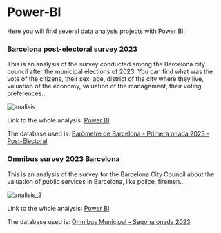 # Power-BI
Here you will find several data analysis projects with Power Bi. 

### Barcelona post-electoral survey 2023
This is an analysis of the survey conducted among the Barcelona city council after the municipal elections of 2023. You can find what was the vote of the citizens, their sex, age, district of the city where they live, valuation of the economy, valuation of the management, their voting preferences... 

![analisis](https://github.com/itsmariaaa/Power-BI/assets/165412651/7e8cd686-5a35-4355-8674-82a2fa781715)

Link to the whole analysis: [ Power BI](https://app.powerbi.com/view?r=eyJrIjoiNjM1OGI1YWEtMWFiMS00MmRiLTg4MzgtOTk3ZGEyYzg0MmIzIiwidCI6IjZiNTE0YzI5LTIzOTEtNDgzMS1iNzc0LTg0ZjM1YzQ1YmYwMSIsImMiOjh9)

The database used is: [ Baròmetre de Barcelona - Primera onada 2023 - Post-Electoral](https://w10.bcn.cat/APPS/riswestudis/editEstudi.do?reqCode=inspectById&estudiid=7360&set-locale=ca_ES)

### Omnibus survey 2023 Barcelona 
This is an analysis of the survey for the Barcelona City Council about the valuation of public services in Barcelona, like police, firemen...

![analisis_2](https://github.com/itsmariaaa/Power-BI/assets/165412651/fe2ca5ae-eafb-4876-ae46-d10023d33bb2)

Link to the whole analysis: [ Power BI](https://app.powerbi.com/view?r=eyJrIjoiN2MyYWU5NDgtMjQyMi00MWFhLTgyMGEtZjYxYTNkYmFjMDE0IiwidCI6IjZiNTE0YzI5LTIzOTEtNDgzMS1iNzc0LTg0ZjM1YzQ1YmYwMSIsImMiOjh9)

The database used is: [ Òmnibus Municipal - Segona onada 2023](https://w10.bcn.cat/APPS/riswestudis/editEstudi.do?reqCode=inspectById&estudiid=7341&set-locale=ca_ES)

